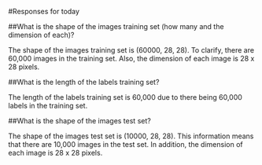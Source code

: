 #Responses for today

##What is the shape of the images training set (how many and the dimension of each)?

The shape of the images training set is (60000, 28, 28).
To clarify, there are 60,000 images in the training set.
Also, the dimension of each image is 28 x 28 pixels. 

##What is the length of the labels training set?

The length of the labels training set is 60,000 due to there being 60,000 labels in the training set.

##What is the shape of the images test set?

The shape of the images test set is (10000, 28, 28). 
This information means that there are 10,000 images in the test set. 
In addition, the dimension of each image is 28 x 28 pixels. 